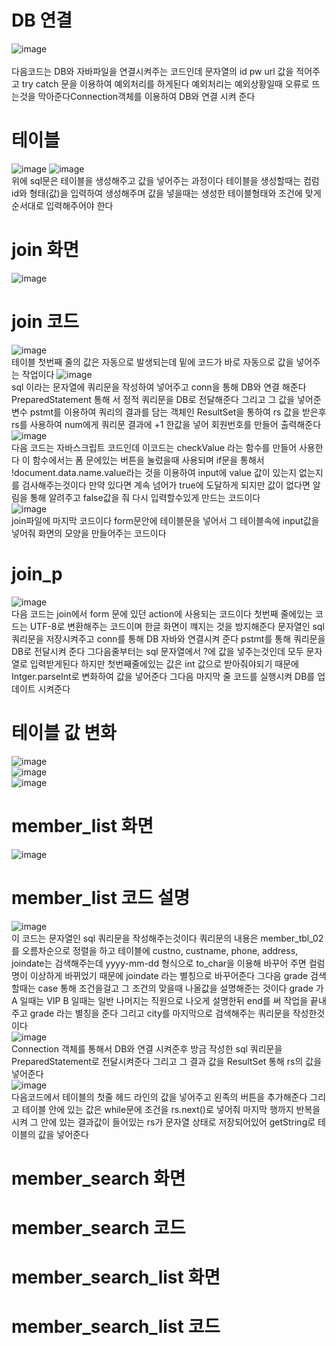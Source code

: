 # DB 연결
![image](https://user-images.githubusercontent.com/96267331/186085054-c46a4939-53c2-4028-b85c-f88637f3381a.png)<br>\
다음코드는 DB와 자바파일을 연결시켜주는 코드인데 문자열의 id pw url 값을 적어주고 try catch 문을 이용하여 예외처리를 하게된다 예외처리는 예외상황일때 오류로 뜨는것을 막아준다Connection객체를 이용하여 DB와 연결 시켜 준다

# 테이블
![image](https://user-images.githubusercontent.com/96267331/186085513-12914ea8-d279-44c2-a6dd-2b9dcf675e3a.png)
![image](https://user-images.githubusercontent.com/96267331/186085591-e5449e8e-4dd1-4dd2-b0e3-cfe25cfd49bf.png)<br>
위에 sql문은 테이블을 생성해주고 값을 넣어주는 과정이다 테이블을 생성할때는 컴럼id와 형태(값)을 입력하여 생성해주며 값을 넣을때는
생성한 테이블형태와 조건에 맞게 순서대로 입력해주어야 한다

# join 화면

![image](https://user-images.githubusercontent.com/96267331/186064795-fefcda23-bba1-4d40-83aa-b8d9c929934b.png)

# join 코드
![image](https://user-images.githubusercontent.com/96267331/186065528-b0393790-46d0-441d-bbb9-bb57811036e8.png)<br>
테이블 첫번째 줄의 값은 자동으로 발생되는데 밑에 코드가 바로 자동으로 값을 넣어주는 작업이다
![image](https://user-images.githubusercontent.com/96267331/186065415-b5d331e1-b334-4601-bc43-1615de020801.png)<br>
sql 이라는 문자열에 쿼리문을 작성하여 넣어주고 conn을 통해 DB와 연결 해준다 PreparedStatement 통해
서 정적 쿼리문을 DB로 전달해준다 그리고 그 값을 넣어준 변수 pstmt를 이용하여 쿼리의 결과를 담는
객체인 ResultSet을 통하여 rs 값을 받은후 rs를 사용하여 num에게 쿼리문 결과에 +1 한값을 넣어 회원번호를 만들어 출력해준다<br>
![image](https://user-images.githubusercontent.com/96267331/186083513-b456dc0e-d215-4469-8f82-13058b08d24f.png)<br>
다음 코드는 자바스크립트 코드인데 이코드는 checkValue 라는 함수를 만들어 사용한다 이 함수에서는 폼 문에있는 버튼을 눌렀을때 사용되며 if문을 통해서
!document.data.name.value라는 것을 이용하여 input에 value 값이 있는지 없는지를 검사해주는것이다 만약 있다면
계속 넘어가 true에 도달하게 되지만 값이 없다면 알림을 통해 알려주고 false값을 줘 다시 입력할수있게 만드는 코드이다<br>
![image](https://user-images.githubusercontent.com/96267331/186084371-a3ea3263-c3db-474e-91e3-2766bcc848a2.png)<br>
join파일에 마지막 코드이다 form문안에 테이블문을 넣어서 그 테이블속에 input값을넣어줘 화면의 모양을 만들어주는 코드이다

# join_p 
![image](https://user-images.githubusercontent.com/96267331/186321591-23e1924a-f426-4d47-aa88-67df41184b8a.png)<br>
다음 코드는 join에서 form 문에 있던 action에 사용되는 코드이다 첫번째 줄에있는 코드는 UTF-8로 변환해주는 코드이며 한글 화면이 꺠지는 것을 방지해준다
문자열인 sql 쿼리문을 저장시켜주고 conn를 통해 DB 자바와 연결시켜 준다 pstmt를 통해 쿼리문을 DB로 전달시켜 준다 그다음줄부터는 sql 문자열에서 ?에 값을 넣주는것인데 모두 문자열로 입력받게된다 하지만 첫번째줄에있는 값은 int 값으로 받아줘야되기 때문에 Intger.parseInt로 변화하여 값을 넣어준다 그다음 마지막 줄 코드를 실행시켜 DB를 업데이트 시켜준다<br>
# 테이블 값 변화
![image](https://user-images.githubusercontent.com/96267331/186092000-751a7831-f00e-45b3-9ec1-1d74e22962a0.png)<br>
![image](https://user-images.githubusercontent.com/96267331/186094092-d5c923ee-4cf0-42b8-874c-0de368c87acb.png)<br>
![image](https://user-images.githubusercontent.com/96267331/186094223-23b32810-d3db-455d-9beb-c389d4d6aec8.png)

# member_list 화면
![image](https://user-images.githubusercontent.com/96267331/186558603-17d75313-e10f-4b14-80ad-d331961b47a6.png)

# member_list 코드 설명
![image](https://user-images.githubusercontent.com/96267331/186558765-78117691-0c12-416b-b90a-c8a9cd949c4a.png)<br>
이 코드는 문자열인 sql 쿼리문을 작성해주는것이다 쿼리문의 내용은 member_tbl_02를 오름차순으로 정렬을 하고 테이블에 custno, custname, phone, address, joindate는 
검색해주는데 yyyy-mm-dd 형식으로 to_char을 이용해 바꾸어 주면 컬럼명이 이상하게 바뀌었기 때문에
joindate 라는 별칭으로 바꾸어준다 그다음 grade 검색할때는 case 통해 조건을걸고 그 조건의 맞을때 나올값을
설명해준는 것이다 grade 가 A 일때는 VIP B 일때는 일반 나머지는 직원으로 나오게 설명한뒤 end를 써
작업을 끝내주고 grade 라는 별칭을 준다 그리고 city를 마지막으로 검색해주는 쿼리문을 작성한것이다<br>
![image](https://user-images.githubusercontent.com/96267331/186561419-224acf12-1bcb-4bb8-a58b-031e12250806.png)<br>
Connection 객체를 통해서 DB와 연결 시켜준후 방금 작성한 sql 쿼리문을 PreparedStatement로 전달시켜준다 그리고 그 결과 값을 ResultSet 통해 rs의 값을 넣어준다<br>
![image](https://user-images.githubusercontent.com/96267331/186562001-be54806b-fa8e-4bd8-97d3-e08f7ce29113.png)<br>
다음코드에서 테이블의 첫줄 헤드 라인의 값을 넣어주고 왼족의 버튼을 추가해준다 그리고 테이블 안에 있는 값은 while문에 조건을 rs.next()로 넣어줘 마지막 행까지 반복을 시켜 그 안에
있는 결과값이 들어있는 rs가 문자열 상태로 저장되어있어 getString로 테이블의 값을 넣어준다

# member_search 화면

# member_search 코드

# member_search_list 화면

# member_search_list 코드

# 
